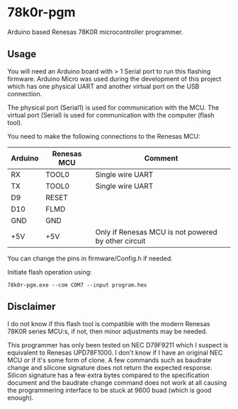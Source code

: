 # 78k0r-pgm
Arduino based Renesas 78K0R microcontroller programmer.

## Usage
You will need an Arduino board with > 1 Serial port to run this flashing firmware.
Arduino Micro was used during the development of this project which has one physical UART and another virtual port on the USB connection.

The physical port (Serial1) is used for communication with the MCU.
The virtual port (Serial) is used for communication with the computer (flash tool).

You need to make the following connections to the Renesas MCU:

Arduino | Renesas MCU | Comment
------- | ----------- | -------
RX      | TOOL0       | Single wire UART
TX      | TOOL0       | Single wire UART
D9      | RESET       |
D10     | FLMD        | 
GND     | GND         |
+5V     | +5V         | Only if Renesas MCU is not powered by other circuit

You can change the pins in firmware/Config.h if needed.

Initiate flash operation using:
```
78k0r-pgm.exe --com COM7 --input program.hex
```


## Disclaimer
I do not know if this flash tool is compatible with the modern Renesas 78K0R series MCU:s, if not, then minor adjustments may be needed.

This programmer has only been tested on NEC D79F9211 which I suspect is equivalent to Renesas UPD78F1000. I don't know if I have an original NEC MCU or if it's some  form of clone. A few commands such as baudrate change and silicone signature does not return the expected response. Silicon signature has a few extra bytes compared to the specification document and the baudrate change command does not work at all causing the programmering interface to be stuck at 9600 buad (which is good enough).
